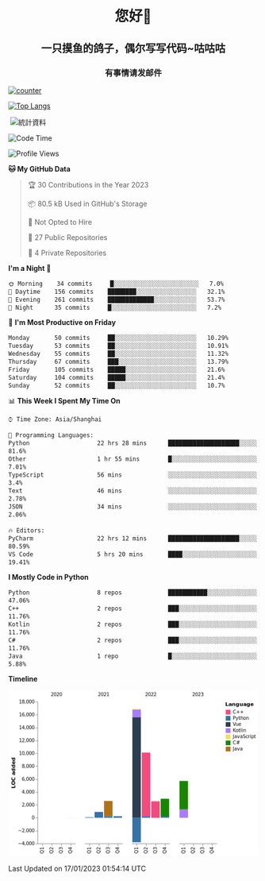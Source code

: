 

<!--
**kitUIN/kitUIN** is a ✨ _special_ ✨ repository because its `README.md` (this file) appears on your GitHub profile.

Here are some ideas to get you started:

- 🔭 I’m currently working on ...
- 🌱 I’m currently learning ...
- 👯 I’m looking to collaborate on ...
- 🤔 I’m looking for help with ...
- 💬 Ask me about ...
- 📫 How to reach me: ...
- 😄 Pronouns: ...
- ⚡ Fun fact: ...
-->
<h1 align="center">您好👋</h1>
<h2 align="center">一只摸鱼的鸽子，偶尔写写代码~咕咕咕</h2>
<h3 align="center">有事情请发邮件</h3>

[![counter](https://count.getloli.com/get/@KitUIN?theme=rule34)](https://count.getloli.com/)

[![Top Langs](https://github-readme-stats.vercel.app/api/top-langs/?username=kitUIN&show_icons=true&theme=gruvbox&locale=cn&layout=compact)](https://github.com/anuraghazra/github-readme-stats)

<p>&nbsp;<img align="center" src="https://github-readme-stats.vercel.app/api?username=kitUIN&show_icons=true&theme=gruvbox&locale=cn" alt="統計資料" /></p>


<!--START_SECTION:waka-->
![Code Time](http://img.shields.io/badge/Code%20Time-796%20hrs%205%20mins-blue)

![Profile Views](http://img.shields.io/badge/Profile%20Views-31-blue)

**🐱 My GitHub Data** 

> 🏆 30 Contributions in the Year 2023
 > 
> 📦 80.5 kB Used in GitHub's Storage 
 > 
> 🚫 Not Opted to Hire
 > 
> 📜 27 Public Repositories 
 > 
> 🔑 4 Private Repositories  
 > 
**I'm a Night 🦉** 

```text
🌞 Morning    34 commits     █░░░░░░░░░░░░░░░░░░░░░░░░   7.0% 
🌆 Daytime    156 commits    ████████░░░░░░░░░░░░░░░░░   32.1% 
🌃 Evening    261 commits    █████████████░░░░░░░░░░░░   53.7% 
🌙 Night      35 commits     █░░░░░░░░░░░░░░░░░░░░░░░░   7.2%

```
📅 **I'm Most Productive on Friday** 

```text
Monday       50 commits     ██░░░░░░░░░░░░░░░░░░░░░░░   10.29% 
Tuesday      53 commits     ██░░░░░░░░░░░░░░░░░░░░░░░   10.91% 
Wednesday    55 commits     ██░░░░░░░░░░░░░░░░░░░░░░░   11.32% 
Thursday     67 commits     ███░░░░░░░░░░░░░░░░░░░░░░   13.79% 
Friday       105 commits    █████░░░░░░░░░░░░░░░░░░░░   21.6% 
Saturday     104 commits    █████░░░░░░░░░░░░░░░░░░░░   21.4% 
Sunday       52 commits     ██░░░░░░░░░░░░░░░░░░░░░░░   10.7%

```


📊 **This Week I Spent My Time On** 

```text
⌚︎ Time Zone: Asia/Shanghai

💬 Programming Languages: 
Python                   22 hrs 28 mins      ████████████████████░░░░░   81.6% 
Other                    1 hr 55 mins        █░░░░░░░░░░░░░░░░░░░░░░░░   7.01% 
TypeScript               56 mins             ░░░░░░░░░░░░░░░░░░░░░░░░░   3.4% 
Text                     46 mins             ░░░░░░░░░░░░░░░░░░░░░░░░░   2.78% 
JSON                     34 mins             ░░░░░░░░░░░░░░░░░░░░░░░░░   2.06%

🔥 Editors: 
PyCharm                  22 hrs 12 mins      ████████████████████░░░░░   80.59% 
VS Code                  5 hrs 20 mins       ████░░░░░░░░░░░░░░░░░░░░░   19.41%

```

**I Mostly Code in Python** 

```text
Python                   8 repos             ███████████░░░░░░░░░░░░░░   47.06% 
C++                      2 repos             ███░░░░░░░░░░░░░░░░░░░░░░   11.76% 
Kotlin                   2 repos             ███░░░░░░░░░░░░░░░░░░░░░░   11.76% 
C#                       2 repos             ███░░░░░░░░░░░░░░░░░░░░░░   11.76% 
Java                     1 repo              █░░░░░░░░░░░░░░░░░░░░░░░░   5.88%

```


**Timeline**

![Chart not found](https://raw.githubusercontent.com/kitUIN/kitUIN/main/charts/bar_graph.png) 


 Last Updated on 17/01/2023 01:54:14 UTC
<!--END_SECTION:waka-->
